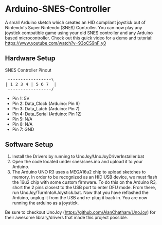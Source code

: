 # Arduino-SNES-Controller
A small Arduino sketch which creates an HID compliant joystick out of Nintendo's Super Nintendo (SNES) Controller.
You can now play any joystick compatible game using your old SNES controller and any Arduino based microcontroller.
Check out this quick video for a demo and tutorial: https://www.youtube.com/watch?v=93oCS9nF_y0

## Hardware Setup

SNES Controller Pinout
<pre>
 -----------------\
| 1 2 3 4 | 5 6 7  |
 -----------------/</pre>
 <ul>
  <li>Pin 1: 5V</li>
  <li>Pin 2: Data_Clock (Arduino: Pin 6)</li>
  <li>Pin 3: Data_Latch (Arduino: Pin 7)</li>
  <li>Pin 4: Data_Serial (Arduino: Pin 12)</li>
  <li>Pin 5: N/A</li>
  <li>Pin 6: N/A</li>
  <li>Pin 7: GND</li>
 </ul>
 
## Software Setup
<ol>
  <li>Install the Drivers by running to UnoJoy/UnoJoyDriverInstaller.bat</li>
  <li>Open the code located under snes/snes.ino and upload it to your Arduino.</li>
  <li>The Arduino UNO R3 uses a MEGA16u2 chip to upload sketches to memory. In order to be recognized as an HID USB device,
  we must flash the 16u2 chip with some custom firmware. To do this on the Arduino R3, short the 2 pins closest to the USB port to enter
  DFU mode. From there, run UnoJoy/TurnIntoAJoystick.bat. Now that you have reflashed the Arduino, unplug it from the USB and re-plug it
  back in. You are now running the arduino as a joystick.</li>
  
</ol>

Be sure to checkout UnoJoy (https://github.com/AlanChatham/UnoJoy) for their awesome library/drivers that made this project possible.
